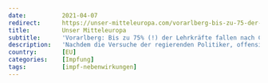 ```yaml
---
date:          2021-04-07
redirect:      https://unser-mitteleuropa.com/vorarlberg-bis-zu-75-der-lehrkraefte-fallen-nach-covid-impfungen-aus/
title:         Unser Mitteleuropa
subtitle:      'Vorarlberg: Bis zu 75% (!) der Lehrkräfte fallen nach Covid-Impfungen aus'
description:   'Nachdem die Versuche der regierenden Politiker, offensichtlich gekauften „Experten“ und den mehr oder weniger gleichgeschalteten Mainstreammedien gescheitert sind, negative Folgen von Impfungen wegzuleugnen, tritt jetzt langsam die Wahrheit zu Tage. Man muss mittlerweile zugeben, dass Corona-Impfungen katastrophale Nebenwirkungen nach sich ziehen können. Und Todesfälle. Obwohl Personenunter 50 Jahren praktisch nicht zu den Leuten zählen, die […]'
country:       [EU]
categories:    [Impfung]
tags:          [impf-nebenwirkungen]
---
```


